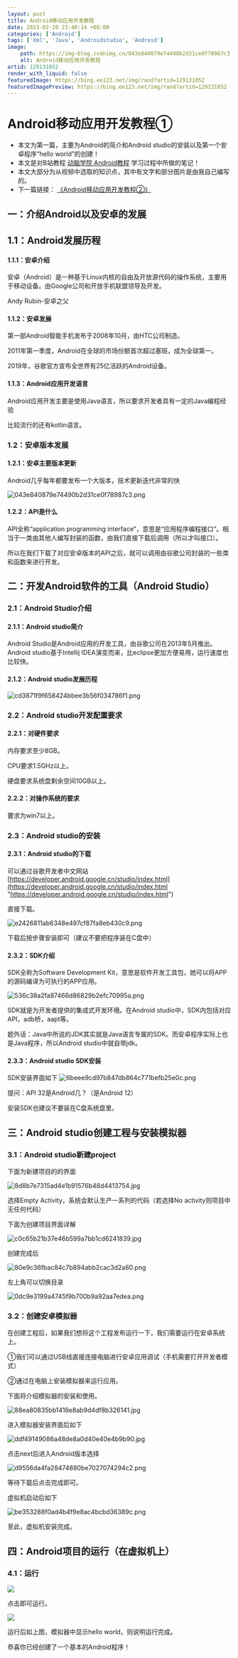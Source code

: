 ```yaml
---
layout: post
title: Android移动应用开发教程
date: 2023-02-20 23:40:14 +08:00
categories: ['Android']
tags: ['Xml', 'Java', 'Androidstudio', 'Android']
image:
    path: https://img-blog.csdnimg.cn/043e840879e74490b2d31ce0f78987c3.png?x-oss-process=image/resize,m_fixed,h_150
    alt: Android移动应用开发教程
artid: 129131052
render_with_liquid: false
featuredImage: https://bing.ee123.net/img/rand?artid=129131052
featuredImagePreview: https://bing.ee123.net/img/rand?artid=129131052
---
```


# Android移动应用开发教程①

* 本文为第一篇，主要为Android的简介和Android studio的安装以及第一个安卓程序“hello world”的创建！
* 本文是对B站教程
  [动脑学院 Android教程](https://www.bilibili.com/video/BV19U4y1R7zV/ "动脑学院 Android教程")
  学习过程中所做的笔记！
* 本文大部分为从视频中选取的知识点，其中有文字和部分图片是由我自己编写的。
* 下一篇链接：
  [《Android移动应用开发教程②》](http://t.csdn.cn/Nj1Q0 "《Android移动应用开发教程②》")

## **一：介绍Android以及安卓的发展**

## 1.1：Android发展历程

#### 1.1.1：安卓介绍

安卓（Android）是一种基于Linux内核的自由及开放源代码的操作系统，主要用于移动设备。由Google公司和开放手机联盟领导及开发。

Andy Rubin-安卓之父

#### 1.1.2：安卓发展

第一部Android智能手机发布于2008年10月，由HTC公司制造。

2011年第一季度，Android在全球的市场份额首次超过塞班，成为全球第一。

2019年，谷歌官方宣布全世界有25亿活跃的Android设备。

#### 1.1.3：Android应用开发语言

Android应用开发主要是使用Java语言，所以要求开发者具有一定的Java编程经验

比较流行的还有kotlin语言。

### 1.2：安卓版本发展

#### 1.2.1：安卓主要版本更新

Android几乎每年都要发布一个大版本，技术更新迭代非常的快

![043e840879e74490b2d31ce0f78987c3.png](https://i-blog.csdnimg.cn/blog_migrate/2e2ddee71dbf06cbb50965aac44b73ec.png)

#### 1.2.2：API是什么

API全称“application programming interface”，意思是“应用程序编程接口”。相当于一类由其他人编写封装的函数，由我们直接下载后调用（所以才叫接口）。

所以在我们下载了对应安卓版本的API之后，就可以调用由谷歌公司封装的一些类和函数来进行开发。

## 二：开发Android软件的工具（Android Studio）

### 2.1：Android Studio介绍

#### 2.1.1：Android studio简介

Android Studio是Android应用的开发工具，由谷歌公司在2013年5月推出。Android studio基于Intellij IDEA演变而来，比eclipse更加方便易用，运行速度也比较快。

#### 2.1.2：Android studio发展历程

![cd3871f9f658424bbee3b56f034786f1.png](https://i-blog.csdnimg.cn/blog_migrate/007263767db1e4761251ed346245166c.png)

### 2.2：Android studio开发配置要求

#### 2.2.1：对硬件要求

内存要求至少8GB。

CPU要求1.5GHz以上。

硬盘要求系统盘剩余空间10GB以上。

#### 2.2.2：对操作系统的要求

要求为win7以上。

### 2.3：Android studio的安装

#### 2.3.1：Android studio的下载

可以通过谷歌开发者中文网站
[https://developer.android.google.cn/studio/index.html](https://developer.android.google.cn/studio/index.html "https://developer.android.google.cn/studio/index.html")

直接下载。

![e2426811ab6348e497cf87fa8eb430c9.png](https://i-blog.csdnimg.cn/blog_migrate/5eedc6eb39175dd61703cffa6b2ee34c.png)

下载后按步骤安装即可（建议不要把程序装在C盘中）

#### 2.3.2：SDK介绍

SDK全称为Software Development Kit，意思是软件开发工具包，她可以将APP的源码编译为可执行的APP应用。

![536c38a2fa87466d86829b2efc70995a.png](https://i-blog.csdnimg.cn/blog_migrate/835659eb50a6e6562d1645694ffafd5d.png)

SDK就是为开发者提供的集成式开发环境。在Android studio中，SDK内包括对应API，adb桥，aapt等。

题外话：Java中所说的JDK其实就是Java语言专属的SDK。而安卓程序实际上也是Java程序，所以Android studio中就自带jdk。

#### 2.3.3：Android studio SDK安装

SDK安装界面如下
![6beee9cd97b847db864c771befb25e0c.png](https://i-blog.csdnimg.cn/blog_migrate/3eba76d532476897950a1f7fa6de6180.png)

提问：API 32是Android几？（是Android 12）

安装SDK也建议不要装在C盘系统盘里。

## 三：Android studio创建工程与安装模拟器

### 3.1：Android studio新建project

下面为新建项目的的界面

![8d8b7e7315ad4e1b91576b48d4413754.jpg](https://i-blog.csdnimg.cn/blog_migrate/41356ff97f9e3ebc5981b9f13841b404.jpeg)

选择Empty Activity，系统会默认生产一系列的代码（若选择No activity则项目中无任何代码）

下面为创建项目界面详解

![c0c65b21b37e46b599a7bb1cd6241839.jpg](https://i-blog.csdnimg.cn/blog_migrate/bad6c5c5ec03d3d02f1bf209065045f8.jpeg)

创建完成后

![80e9c36fbac84c7b894abb2cac3d2a80.png](https://i-blog.csdnimg.cn/blog_migrate/3f256c09b38b71104e3160c24cfab60f.png)

左上角可以切换目录

![0dc9e3199a4745f9b700b9a92aa7edea.png](https://i-blog.csdnimg.cn/blog_migrate/b411982362691cccc7d777093169cc5e.png)

### 3.2：创建安卓模拟器

在创建工程后，如果我们想将这个工程发布运行一下，我们需要运行在安卓系统上。

①我们可以通过USB线直接连接电脑进行安卓应用调试（手机需要打开开发者模式）

②通过在电脑上安装模拟器来运行应用。

下面将介绍模拟器的安装和使用。

![88ea80835bb1416e8ab9d4df8b326141.jpg](https://i-blog.csdnimg.cn/blog_migrate/32b840df0b6db8091458da673053976d.jpeg)

进入模拟器安装界面后如下

![ddf49149086a48de8a0d40e40e4b9b90.jpg](https://i-blog.csdnimg.cn/blog_migrate/ddae3907b6c2e6be9cca5dd89d46fb5e.jpeg)

点击next后进入Android版本选择

![d9556da4fa28474880be7027074294c2.png](https://i-blog.csdnimg.cn/blog_migrate/a64d3a5a77dede3212f11dcbc26fae70.png)

等待下载后点击完成即可。

虚拟机启动后如下

![be353288f0ad4b4f9e8ac4bcbd36389c.png](https://i-blog.csdnimg.cn/blog_migrate/dd182c585ff2d5dfe5c32b30437f9222.png)

至此，虚拟机安装完成。

## 四：Android项目的运行（在虚拟机上）

### 4.1：运行

![](https://i-blog.csdnimg.cn/blog_migrate/422dd0333586a1a16a872972b861fc35.png)

点击即可运行。

![](https://i-blog.csdnimg.cn/blog_migrate/b49e445e6e5fcfac5df91e3aa2e88cc9.png)

运行后如上图，模拟器中显示hello world，则说明运行完成。

恭喜你已经创建了一个基本的Android程序！